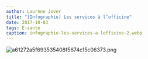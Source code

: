 ```yaml
---
author: Laurène Jover
title: "[Infographie] Les services à l’officine"
date: 2017-10-03
tags: E-santé
caption: infographie-les-services-a-lofficine-2.webp
---
```


![a61272a5f693535408f5674c15c06373.png](/2017-10-03_infographie-les-services-a-lofficine-2/a61272a5f693535408f5674c15c06373.png)
